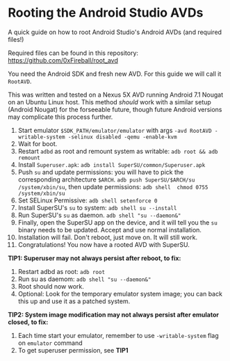 
# Rooting the Android Studio AVDs

A quick guide on how to root Android Studio's Android AVDs (and required files!)

Required files can be found in this repository: <https://github.com/0xFireball/root_avd>

You need the Android SDK and fresh new AVD. For this guide we will call it `RootAVD`.

This was written and tested on a Nexus 5X AVD running Android 7.1 Nougat on an Ubuntu Linux host.
This method _should_ work with a similar setup (Android Nougat) for the forseeable future, though
future Android versions may complicate this process further.

1. Start emulator `$SDK_PATH/emulator/emulator` with args `-avd RootAVD -writable-system -selinux disabled -qemu -enable-kvm`
1. Wait for boot.
1. Restart `adbd` as root and remount system as writable: `adb root && adb remount`
1. Install `Superuser.apk`: `adb install SuperSU/common/Superuser.apk`
1. Push `su` and update permissions: you will have to pick the corresponding architecture `$ARCH`. `adb push SuperSU/$ARCH/su /system/xbin/su`, then update permissions: `adb shell  chmod 0755 /system/xbin/su`
1. Set SELinux Permissive: `adb shell setenforce 0`
1. Install SuperSU's `su` to system: `adb shell su --install`
1. Run SuperSU's `su` as daemon. `adb shell "su --daemon&"`
1. Finally, open the SuperSU app on the device, and it will tell you the `su` binary needs to be updated. Accept and use normal installation.
1. Installation will fail. Don't reboot, just move on. It will still work.
1. Congratulations! You now have a rooted AVD with SuperSU.

**TIP1: Superuser may not always persist after reboot, to fix:**
1. Restart adbd as root: `adb root`
1. Run su as daemom: `adb shell "su --daemon&"`
1. Root should now work.
1. Optional: Look for the temporary emulator system image; you can back this up and use it as a patched system.

**TIP2: System image modification may not always persist after emulator closed, to fix:**
1. Each time start your emulator, remember to use `-writable-system` flag on `emulator` command
2. To get superuser permission, see **TIP1**

